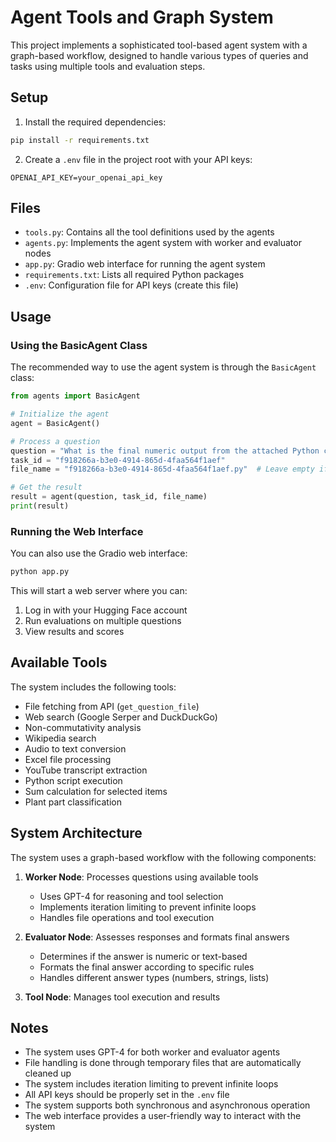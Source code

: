 # Agent Tools and Graph System

This project implements a sophisticated tool-based agent system with a graph-based workflow, designed to handle various types of queries and tasks using multiple tools and evaluation steps.

## Setup

1. Install the required dependencies:
```bash
pip install -r requirements.txt
```

2. Create a `.env` file in the project root with your API keys:
```
OPENAI_API_KEY=your_openai_api_key
```

## Files

- `tools.py`: Contains all the tool definitions used by the agents
- `agents.py`: Implements the agent system with worker and evaluator nodes
- `app.py`: Gradio web interface for running the agent system
- `requirements.txt`: Lists all required Python packages
- `.env`: Configuration file for API keys (create this file)

## Usage

### Using the BasicAgent Class

The recommended way to use the agent system is through the `BasicAgent` class:

```python
from agents import BasicAgent

# Initialize the agent
agent = BasicAgent()

# Process a question
question = "What is the final numeric output from the attached Python code?"
task_id = "f918266a-b3e0-4914-865d-4faa564f1aef"
file_name = "f918266a-b3e0-4914-865d-4faa564f1aef.py"  # Leave empty if not needed

# Get the result
result = agent(question, task_id, file_name)
print(result)
```

### Running the Web Interface

You can also use the Gradio web interface:

```bash
python app.py
```

This will start a web server where you can:
1. Log in with your Hugging Face account
2. Run evaluations on multiple questions
3. View results and scores

## Available Tools

The system includes the following tools:
- File fetching from API (`get_question_file`)
- Web search (Google Serper and DuckDuckGo)
- Non-commutativity analysis
- Wikipedia search
- Audio to text conversion
- Excel file processing
- YouTube transcript extraction
- Python script execution
- Sum calculation for selected items
- Plant part classification

## System Architecture

The system uses a graph-based workflow with the following components:

1. **Worker Node**: Processes questions using available tools
   - Uses GPT-4 for reasoning and tool selection
   - Implements iteration limiting to prevent infinite loops
   - Handles file operations and tool execution

2. **Evaluator Node**: Assesses responses and formats final answers
   - Determines if the answer is numeric or text-based
   - Formats the final answer according to specific rules
   - Handles different answer types (numbers, strings, lists)

3. **Tool Node**: Manages tool execution and results

## Notes

- The system uses GPT-4 for both worker and evaluator agents
- File handling is done through temporary files that are automatically cleaned up
- The system includes iteration limiting to prevent infinite loops
- All API keys should be properly set in the `.env` file
- The system supports both synchronous and asynchronous operation
- The web interface provides a user-friendly way to interact with the system 
